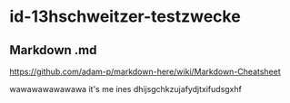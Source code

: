 # id-13hschweitzer-testzwecke

## Markdown .md
https://github.com/adam-p/markdown-here/wiki/Markdown-Cheatsheet

wawawawawawawa it's me ines dhijsgchkzujafydjtxifudsgxhf

